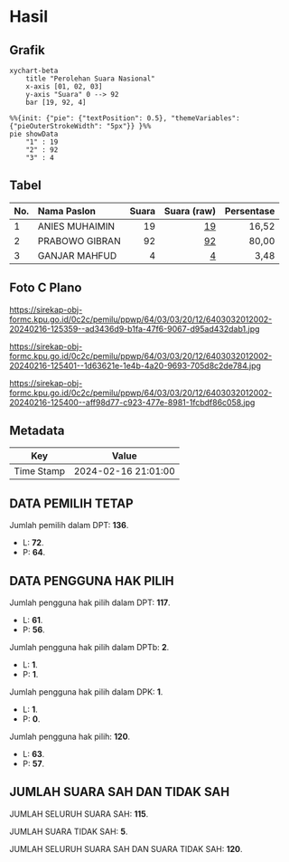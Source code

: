 # Hasil

## Grafik

```mermaid
xychart-beta
    title "Perolehan Suara Nasional"
    x-axis [01, 02, 03]
    y-axis "Suara" 0 --> 92
    bar [19, 92, 4]
```

```mermaid
%%{init: {"pie": {"textPosition": 0.5}, "themeVariables": {"pieOuterStrokeWidth": "5px"}} }%%
pie showData
    "1" : 19
    "2" : 92
    "3" : 4
```

## Tabel

| No. | Nama Paslon    | Suara | Suara (raw) | Persentase |
|:--- |:-------------- | -----:| -----------:| ----------:|
| 1   | ANIES MUHAIMIN | 19    | [19][p-1]   | 16,52      |
| 2   | PRABOWO GIBRAN | 92    | [92][p-2]   | 80,00      |
| 3   | GANJAR MAHFUD  | 4     | [4][p-3]    | 3,48       |


[p-1]: https://github.com/gigit-pemilu/pemilu-2024/blob/main/pilpres/hitung-suara/sub/64-kalimantan-timur/sub/03-berau/sub/03-sambaliung/sub/2012-sukan-tengah/sub/002-tps/sub/paslon-1.txt
[p-2]: https://github.com/gigit-pemilu/pemilu-2024/blob/main/pilpres/hitung-suara/sub/64-kalimantan-timur/sub/03-berau/sub/03-sambaliung/sub/2012-sukan-tengah/sub/002-tps/sub/paslon-2.txt
[p-3]: https://github.com/gigit-pemilu/pemilu-2024/blob/main/pilpres/hitung-suara/sub/64-kalimantan-timur/sub/03-berau/sub/03-sambaliung/sub/2012-sukan-tengah/sub/002-tps/sub/paslon-3.txt

## Foto C Plano

https://sirekap-obj-formc.kpu.go.id/0c2c/pemilu/ppwp/64/03/03/20/12/6403032012002-20240216-125359--ad3436d9-b1fa-47f6-9067-d95ad432dab1.jpg

https://sirekap-obj-formc.kpu.go.id/0c2c/pemilu/ppwp/64/03/03/20/12/6403032012002-20240216-125401--1d63621e-1e4b-4a20-9693-705d8c2de784.jpg

https://sirekap-obj-formc.kpu.go.id/0c2c/pemilu/ppwp/64/03/03/20/12/6403032012002-20240216-125400--aff98d77-c923-477e-8981-1fcbdf86c058.jpg


## Metadata

| Key        | Value               |
| ---------- | ------------------- |
| Time Stamp | 2024-02-16 21:01:00 |


## DATA PEMILIH TETAP

Jumlah pemilih dalam DPT: **136**.
 * L: **72**.
 * P: **64**.

## DATA PENGGUNA HAK PILIH

Jumlah pengguna hak pilih dalam DPT: **117**.
 * L: **61**.
 * P: **56**.

Jumlah pengguna hak pilih dalam DPTb: **2**.
 * L: **1**.
 * P: **1**.

Jumlah pengguna hak pilih dalam DPK: **1**.
 * L: **1**.
 * P: **0**.

Jumlah pengguna hak pilih: **120**.
 * L: **63**.
 * P: **57**.

## JUMLAH SUARA SAH DAN TIDAK SAH

JUMLAH SELURUH SUARA SAH: **115**.

JUMLAH SUARA TIDAK SAH: **5**.

JUMLAH SELURUH SUARA SAH DAN SUARA TIDAK SAH: **120**.


